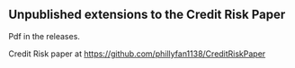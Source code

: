 ## Unpublished extensions to the Credit Risk Paper

Pdf in the releases.

Credit Risk paper at https://github.com/phillyfan1138/CreditRiskPaper